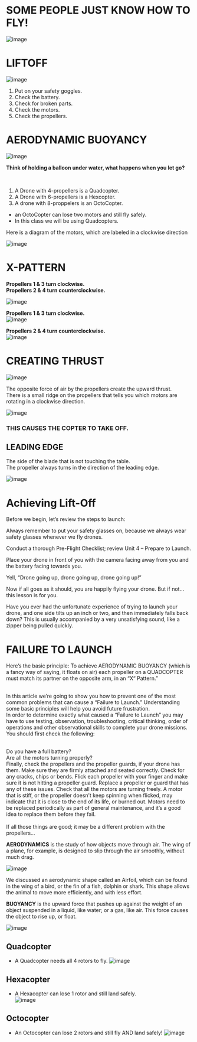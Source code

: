 # SOME PEOPLE JUST KNOW HOW TO FLY!

![image](https://github.com/ions29/cpp-reading-material/assets/127531384/b3190f7e-d371-4510-9caa-6155c7f10c3d)





# LIFTOFF

![image](https://github.com/ions29/cpp-reading-material/assets/127531384/748f9688-ca0a-4f21-8fd9-617cc894aef8)

1. Put on your safety goggles.
2. Check the battery.
3. Check for broken parts.
4. Check the motors.
5. Check the propellers.

# AERODYNAMIC BUOYANCY

![image](https://github.com/ions29/cpp-reading-material/assets/127531384/c6b8ae63-005f-43d8-90df-b12ccf71b0fb)


**Think of holding a balloon under water, what happens when you let go?**

<br>

1. A Drone with 4-propellers is a Quadcopter.
2. A Drone with 6-propellers is a Hexcopter.
3. A drone with 8-proppelers is an OctoCopter.
- an OctoCopter can lose two motors and still fly safely.
- In this class we will be using Quadcopters.


Here is a diagram of the motors, which are labeled in a clockwise direction <br>

![image](https://github.com/ions29/cpp-reading-material/assets/127531384/b01da84e-b849-4ab0-8e2a-3295c7e75b35)


# X-PATTERN

**Propellers 1 & 3 turn clockwise.** <br>
**Propellers 2 & 4 turn counterclockwise.** <br>

![image](https://github.com/ions29/cpp-reading-material/assets/127531384/01ff30c0-71bd-4894-aeaa-d6cf67f5accd)

**Propellers 1 & 3 turn clockwise.** <br>
![image](https://github.com/ions29/cpp-reading-material/assets/127531384/f415d0f6-384e-4cc0-8ed5-767b244fd147)

**Propellers 2 & 4 turn counterclockwise.** <br>
![image](https://github.com/ions29/cpp-reading-material/assets/127531384/e8cd67e9-1262-4d0f-81c2-05f31d3874f1)



# CREATING THRUST

![image](https://github.com/ions29/cpp-reading-material/assets/127531384/f022d55f-b2ef-49be-8baa-95eb635aa0d4)

The opposite force of air by the propellers create the upward thrust.<br>
There is a small ridge on the propellers that tells you which motors are rotating in a clockwise direction.<br>

![image](https://github.com/ions29/cpp-reading-material/assets/127531384/d9c98f42-cd3b-4d9e-b739-fc0c7c062c6d)

### THIS CAUSES THE COPTER TO TAKE OFF.

## LEADING EDGE

The side of the blade that is not touching the table.<br>
The propeller always turns in the direction of the leading edge.<br>

![image](https://github.com/ions29/cpp-reading-material/assets/127531384/f787f5ed-6f3f-4f76-b480-836b627e4150)


# Achieving Lift-Off

Before we begin, let’s review the steps to launch:<br>

Always remember to put your safety glasses on, because we always wear safety glasses whenever we fly drones.<br>

Conduct a thorough Pre-Flight Checklist; review Unit 4 –  Prepare to Launch.<br>

Place your drone in front of you with the camera facing away from you and the battery facing towards you.<br>

Yell, “Drone going up, drone going up, drone going up!”<br>

Now if all goes as it should, you are happily flying your drone. But if not…this lesson is for you.<br>

Have you ever had the unfortunate experience of trying to launch your drone, and one side tilts up an inch or two, and then immediately falls back down? This is usually accompanied by a very unsatisfying sound, like a zipper being pulled quickly.<br>

# FAILURE TO LAUNCH

Here’s the basic principle: To achieve AERODYNAMIC BUOYANCY (which is a fancy way of saying, it floats on air) each propeller on a QUADCOPTER must match its partner on the opposite arm, in an “X“ Pattern.”<br><br>


In this article we’re going to show you how to prevent one of the most common problems that can cause a “Failure to Launch.” Understanding some basic principles will help you avoid future frustration.
<br>
In order to determine exactly what caused a “Failure to Launch” you may have to use testing, observation, troubleshooting, critical thinking, order of operations and other observational skills to complete your drone missions.
<br>
You should first check the following:

<br>Do you have a full battery?
<br>Are all the motors turning properly?
<br>Finally, check the propellers and the propeller guards, if your drone has them. Make sure they are firmly attached and seated correctly. Check for any cracks, chips or bends. Flick each propeller with your finger and make sure it is not hitting a propeller guard. Replace a propeller or guard that has any of these issues.
Check that all the motors are turning freely. A motor that is stiff, or the propeller doesn’t keep spinning when flicked, may indicate that it is close to the end of its life, or burned out. Motors need to be replaced periodically as part of general maintenance, and it’s a good idea to replace them before they fail.
<br><br>If all those things are good; it may be a different problem with the propellers…


**AERODYNAMICS** is the study of how objects move through air. The wing of a plane, for example, is designed to slip through the air smoothly, without much drag.<br>

![image](https://github.com/ions29/cpp-reading-material/assets/127531384/d2cc17fd-268c-4b82-bfc9-8f205089480b)



We discussed an aerodynamic shape called an Airfoil, which can be found in the wing of a bird, or the fin of a fish, dolphin or shark. This shape allows the animal to move more efficiently, and with less effort.<br>


**BUOYANCY** is the upward force that pushes up against the weight of an object suspended in a liquid, like water; or a gas, like air.  This force causes the object to rise up, or float.<br>

![image](https://github.com/ions29/cpp-reading-material/assets/127531384/75206044-675b-48ad-aa95-939e9cba122f)


## Quadcopter
- A Quadcopter needs all 4 rotors to fly. 
![image](https://github.com/ions29/cpp-reading-material/assets/127531384/bd4106d4-1daf-4ae8-9f73-04010caaabba)

## Hexacopter
- A Hexacopter can lose 1 rotor and still land safely.  
![image](https://github.com/ions29/cpp-reading-material/assets/127531384/3981207c-c0f8-4207-a061-36c5c6ae00d8)

## Octocopter
- An Octocopter can lose 2 rotors and still fly AND land safely!
![image](https://github.com/ions29/cpp-reading-material/assets/127531384/35729d35-b21d-4c4d-8794-f59ea6f1c211)



